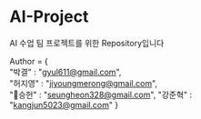 # AI-Project
AI 수업 팀 프로젝트를 위한 Repository입니다

Author = {  
"박결" : "gyul611@gmail.com",  
"허지영" : "jiyoungmerong@gmail.com",  
"👾승헌" : "seungheon328@gmail.com",
"강준혁" : "kangjun5023@gmail.com"
}
